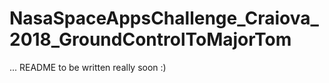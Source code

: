 # NasaSpaceAppsChallenge_Craiova_2018_GroundControlToMajorTom

... README to be written really soon :)
